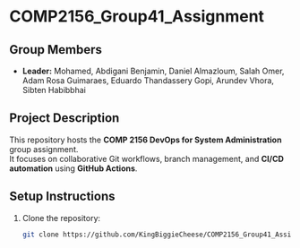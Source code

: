 # COMP2156_Group41_Assignment  

## Group Members  
- **Leader:** Mohamed, Abdigani
Benjamin, Daniel
Almazloum, Salah
Omer, Adam
Rosa Guimaraes, Eduardo
Thandassery Gopi, Arundev
Vhora, Sibten Habibbhai

## Project Description  
This repository hosts the **COMP 2156 DevOps for System Administration** group assignment.  
It focuses on collaborative Git workflows, branch management, and **CI/CD automation** using **GitHub Actions**.  

## Setup Instructions  
1. Clone the repository:  
   ```bash
   git clone https://github.com/KingBiggieCheese/COMP2156_Group41_Assignment.git
